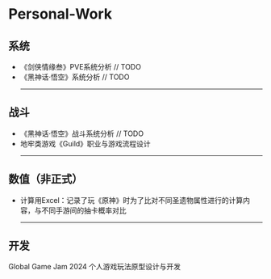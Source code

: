 # Personal-Work
## 系统
- 《剑侠情缘叁》PVE系统分析 // TODO
- 《黑神话·悟空》系统分析 // TODO
<br><hr>
## 战斗
- 《黑神话·悟空》战斗系统分析 // TODO
- 地牢类游戏《Guild》职业与游戏流程设计
<br><hr>
## 数值（非正式）
- 计算用Excel：记录了玩《原神》时为了比对不同圣遗物属性进行的计算内容，与不同手游间的抽卡概率对比
<br><hr>
## 开发
Global Game Jam 2024
个人游戏玩法原型设计与开发
